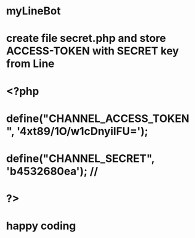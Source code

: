 # myLineBot #
# create file secret.php and store ACCESS-TOKEN with SECRET key from Line
# 
# <?php
# define("CHANNEL_ACCESS_TOKEN", '4xt89/1O/w1cDnyilFU=');
# define("CHANNEL_SECRET", 'b4532680ea');  // 
# ?>

#
#
# happy coding
